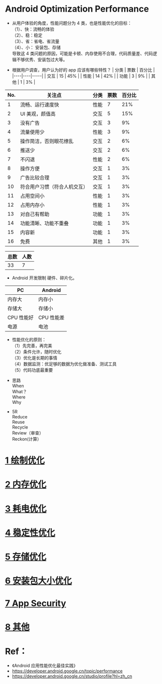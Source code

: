 # Android Optimization Performance

- 从用户体验的角度，性能问题分为 4 类，也是性能优化的目标：  
   （1）、快：流畅的体验  
   （2）、稳：稳定  
   （3）、省：省电、省流量  
   （4）、小： 安装包、存储  
  导致这 4 类问题的原因，可能是卡顿、内存使用不合理，代码质量差、代码逻辑不够优秀、安装包过大等。

- 根据用户调查，用户认为好的 app 应该有哪些特性？
  | 分类 | 票数 | 百分比 |
  |----|----|-----|
  | 交互 | 15 | 45% |
  | 性能 | 14 | 42% |
  | 功能 | 3 | 9% |
  | 其他 | 1 | 3% |

| No. | 关注点                       | 分类 | 票数 | 百分比 |
| --- | ---------------------------- | ---- | ---- | ------ |
| 1   | 流畅、运行速度快             | 性能 | 7    | 21%    |
| 2   | UI 美观，颜值高              | 交互 | 5    | 15%    |
| 3   | 没有广告                     | 交互 | 3    | 9%     |
| 4   | 流量使用少                   | 性能 | 3    | 9%     |
| 5   | 操作简洁，否则眼花缭乱       | 交互 | 2    | 6%     |
| 6   | 推送少                       | 交互 | 2    | 6%     |
| 7   | 不闪退                       | 性能 | 2    | 6%     |
| 8   | 操作方便                     | 交互 | 1    | 3%     |
| 9   | 广告比较合理                 | 交互 | 1    | 3%     |
| 10  | 符合用户习惯（符合人机交互） | 交互 | 1    | 3%     |
| 11  | 占用空间小                   | 性能 | 1    | 3%     |
| 12  | 占用内存小                   | 性能 | 1    | 3%     |
| 13  | 对自己有帮助                 | 功能 | 1    | 3%     |
| 14  | 功能清晰、功能不重叠         | 功能 | 1    | 3%     |
| 15  | 内容新                       | 功能 | 1    | 3%     |
| 16  | 免费                         | 其他 | 1    | 3%     |

| 总数 | 人数 |
| ---- | ---- |
| 33   | 7    |

- Android 开发限制
  硬件、碎片化。

| PC         | Android    |
| ---------- | ---------- |
| 内存大     | 内存小     |
| 存储大     | 存储小     |
| CPU 性能好 | CPU 性能差 |
| 电源       | 电池       |

- 性能优化的原则：  
  （1）先完善，再完美  
  （2）条件允许，随时优化  
  （3）优化是长期的事情  
  （4）数据监测：优足够的数据为优化做准备、测试工具  
  （5）代码功底最重要

- 思路  
  When  
  What？  
  Where  
  Why

- 5R  
  Reduce  
  Reuse  
  Recycle  
  Review（审查）  
  Reckon(计算）

# [1 绘制优化](1_绘制优化.md)

# [2 内存优化](2_内存优化.md)

# [3 耗电优化](3_耗流量优化.md)

# [4 稳定性优化](4_稳定性优化.md)

# [5 存储优化](5_存储优化.md)

# [6 安装包大小优化](6_安装包大小优化.md)

# [7 App Security](7_App_Security.md)

# [8 其他](User_Experience_PO.md)

# Ref：

- 《Android 应用性能优化最佳实践》
- https://developer.android.google.cn/topic/performance
- https://developer.android.google.cn/studio/profile?hl=zh_cn